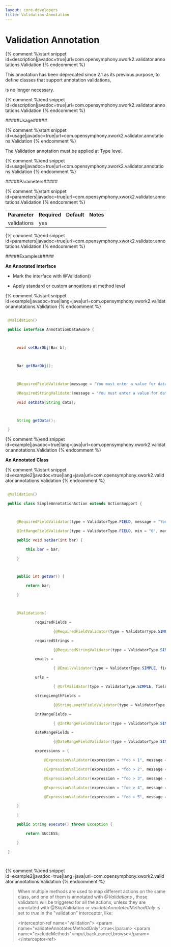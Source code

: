 ```yaml
---
layout: core-developers
title: Validation Annotation
---
```


# Validation Annotation



{% comment %}start snippet id=description|javadoc=true|url=com.opensymphony.xwork2.validator.annotations.Validation {% endcomment %}
<p> This annotation has been deprecated since 2.1 as its previous purpose, to define classes that support annotation validations,
 is no longer necessary.</p>
{% comment %}end snippet id=description|javadoc=true|url=com.opensymphony.xwork2.validator.annotations.Validation {% endcomment %}

#####Usage#####



{% comment %}start snippet id=usage|javadoc=true|url=com.opensymphony.xwork2.validator.annotations.Validation {% endcomment %}
<p> <p>The Validation annotation must be applied at Type level.</p></p>
{% comment %}end snippet id=usage|javadoc=true|url=com.opensymphony.xwork2.validator.annotations.Validation {% endcomment %}

#####Parameters#####



{% comment %}start snippet id=parameters|javadoc=true|url=com.opensymphony.xwork2.validator.annotations.Validation {% endcomment %}
<p> <table class='confluenceTable' summary=''>
 <tr>
 <th class='confluenceTh'> Parameter </th>
 <th class='confluenceTh'> Required </th>
 <th class='confluenceTh'> Default </th>
 <th class='confluenceTh'> Notes </th>
 </tr>
 <tr>
 <td class='confluenceTd'>validations</td>
 <td class='confluenceTd'>yes</td>
 <td class='confluenceTd'>&nbsp;</td>
 <td class='confluenceTd'></td>
 </tr>
 </table></p>
{% comment %}end snippet id=parameters|javadoc=true|url=com.opensymphony.xwork2.validator.annotations.Validation {% endcomment %}

#####Examples#####

**An Annotated Interface**

+ Mark the interface with @Validation()

+ Apply standard or custom annoations at method level



{% comment %}start snippet id=example|javadoc=true|lang=java|url=com.opensymphony.xwork2.validator.annotations.Validation {% endcomment %}

```java
 @Validation()
 public interface AnnotationDataAware {

     void setBarObj(Bar b);

     Bar getBarObj();

     @RequiredFieldValidator(message = "You must enter a value for data.")
     @RequiredStringValidator(message = "You must enter a value for data.")
     void setData(String data);

     String getData();
 }
```

{% comment %}end snippet id=example|javadoc=true|lang=java|url=com.opensymphony.xwork2.validator.annotations.Validation {% endcomment %}

**An Annotated Class**


{% comment %}start snippet id=example2|javadoc=true|lang=java|url=com.opensymphony.xwork2.validator.annotations.Validation {% endcomment %}

```java
 @Validation()
 public class SimpleAnnotationAction extends ActionSupport {

     @RequiredFieldValidator(type = ValidatorType.FIELD, message = "You must enter a value for bar.")
     @IntRangeFieldValidator(type = ValidatorType.FIELD, min = "6", max = "10", message = "bar must be between ${min} and ${max}, current value is ${bar}.")
     public void setBar(int bar) {
         this.bar = bar;
     }

     public int getBar() {
         return bar;
     }

     @Validations(
             requiredFields =
                     {@RequiredFieldValidator(type = ValidatorType.SIMPLE, fieldName = "customfield", message = "You must enter a value for field.")},
             requiredStrings =
                     {@RequiredStringValidator(type = ValidatorType.SIMPLE, fieldName = "stringisrequired", message = "You must enter a value for string.")},
             emails =
                     { @EmailValidator(type = ValidatorType.SIMPLE, fieldName = "emailaddress", message = "You must enter a value for email.")},
             urls =
                     { @UrlValidator(type = ValidatorType.SIMPLE, fieldName = "hreflocation", message = "You must enter a value for email.")},
             stringLengthFields =
                     {@StringLengthFieldValidator(type = ValidatorType.SIMPLE, trim = true, minLength="10" , maxLength = "12", fieldName = "needstringlength", message = "You must enter a stringlength.")},
             intRangeFields =
                     { @IntRangeFieldValidator(type = ValidatorType.SIMPLE, fieldName = "intfield", min = "6", max = "10", message = "bar must be between ${min} and ${max}, current value is ${bar}.")},
             dateRangeFields =
                     {@DateRangeFieldValidator(type = ValidatorType.SIMPLE, fieldName = "datefield", min = "-1", max = "99", message = "bar must be between ${min} and ${max}, current value is ${bar}.")},
             expressions = {
                 @ExpressionValidator(expression = "foo > 1", message = "Foo must be greater than Bar 1. Foo = ${foo}, Bar = ${bar}."),
                 @ExpressionValidator(expression = "foo > 2", message = "Foo must be greater than Bar 2. Foo = ${foo}, Bar = ${bar}."),
                 @ExpressionValidator(expression = "foo > 3", message = "Foo must be greater than Bar 3. Foo = ${foo}, Bar = ${bar}."),
                 @ExpressionValidator(expression = "foo > 4", message = "Foo must be greater than Bar 4. Foo = ${foo}, Bar = ${bar}."),
                 @ExpressionValidator(expression = "foo > 5", message = "Foo must be greater than Bar 5. Foo = ${foo}, Bar = ${bar}.")
     }
     )
     public String execute() throws Exception {
         return SUCCESS;
     }
 }

```

{% comment %}end snippet id=example2|javadoc=true|lang=java|url=com.opensymphony.xwork2.validator.annotations.Validation {% endcomment %}


> 

> 

> When multiple methods are used to map different actions on the same class, and one of them is annotated with _@Validations_ , those validators will be triggered for all the actions, unless they are annotated with @SkipValidation or _validateAnnotatedMethodOnly_  is set to _true_  in the "validation" interceptor, like:

> 
 > \<interceptor\-ref name="validation"\>
 >     \<param name="validateAnnotatedMethodOnly"\>true\</param\>
 >     \<param name="excludeMethods"\>input,back,cancel,browse\</param\>
 > \</interceptor\-ref\>
 > 
 
